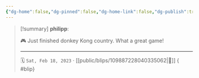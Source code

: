 ```yaml
---
{"dg-home":false,"dg-pinned":false,"dg-home-link":false,"dg-publish":true,"type":"blip","disabled rules":["yaml-title","yaml-title-alias","file-name-heading"],"title":"philipp on mastodon @ 2023-02-18","created-date":"2023-02-18T18:47:13","id":109887228040335060,"updated-date":"2025-05-02T08:50:43","dg-path":"blips/109887228040335062.md","permalink":"/blips/109887228040335062/","dgPassFrontmatter":true}
---
```


> [!summary] **philipp**:
>
> 🎮 Just finished donkey Kong country. What a great game!
> - - -
>
> 🗓️ `Sat, Feb 18, 2023` · [[public/blips/109887228040335062\|🔗]]
{ #blip}


